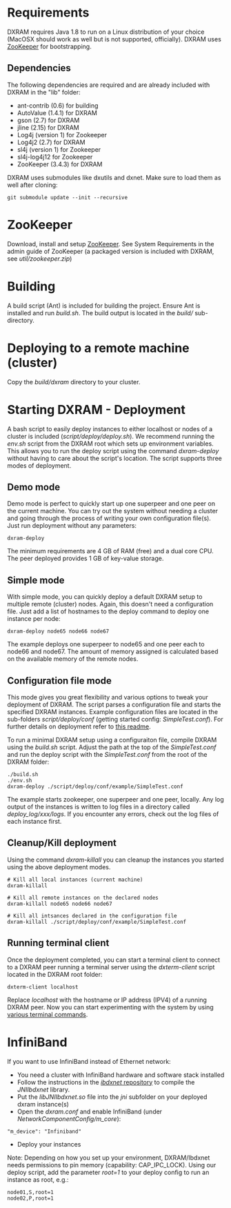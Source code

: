 # Requirements
DXRAM requires Java 1.8 to run on a Linux distribution of your choice
(MacOSX should work as well but is not supported, officially).
DXRAM uses [ZooKeeper](https://zookeeper.apache.org/) for bootstrapping.

## Dependencies
The following dependencies are required and are already included with
DXRAM in the "lib" folder:
* ant-contrib (0.6) for building
* AutoValue (1.4.1) for DXRAM
* gson (2.7) for DXRAM
* jline (2.15) for DXRAM
* Log4j (version 1) for Zookeeper
* Log4j2 (2.7) for DXRAM
* sl4j (version 1) for Zookeeper
* sl4j-log4j12 for Zookeeper
* ZooKeeper (3.4.3) for DXRAM

DXRAM uses submodules like dxutils and dxnet. Make sure to load them as well after cloning:
```
git submodule update --init --recursive
```

# ZooKeeper
Download, install and setup [ZooKeeper](https://zookeeper.apache.org/).
See System Requirements in the admin guide of ZooKeeper (a packaged
version is included with DXRAM, see *util/zookeeper.zip*)

# Building
A build script (Ant) is included for building the project. Ensure Ant
is installed and run *build.sh*. The build output is located in
the *build/* sub-directory.

# Deploying to a remote machine (cluster)
Copy the *build/dxram* directory to your cluster.

# Starting DXRAM - Deployment
A bash script to easily deploy instances to either localhost or nodes
of a cluster is included (*script/deploy/deploy.sh*). We recommend running
the *env.sh* script from the DXRAM root which sets up environment variables.
This allows you to run the deploy script using the command *dxram-deploy*
without having to care about the script's location.
The script supports three modes of deployment.

## Demo mode
Demo mode is perfect to quickly start up one superpeer and one peer on the
current machine. You can try out the system without needing a cluster and going
through the process of writing your own configuration file(s). Just run
deployment without any parameters:
```
dxram-deploy
```
The minimum requirements are 4 GB of RAM (free) and a dual core CPU. The peer
deployed provides 1 GB of key-value storage.

## Simple mode
With simple mode, you can quickly deploy a default DXRAM setup to multiple
remote (cluster) nodes. Again, this doesn't need a configuration file. Just
add a list of hostnames to the deploy command to deploy one instance per node:
```
dxram-deploy node65 node66 node67
```
The example deploys one superpeer to node65 and one peer each to node66 and
node67. The amount of memory assigned is calculated based on the available
memory of the remote nodes.

## Configuration file mode
This mode gives you great flexibility and various options to tweak your
deployment of DXRAM. The script parses a configuration file and starts the
specified DXRAM instances. Example configuration files are located in the
sub-folders *script/deploy/conf* (getting started config: *SimpleTest.conf*).
For further details on deployment refer to
[this readme](../script/deploy/README.md).

To run a minimal DXRAM setup using a configuraiton file, compile DXRAM using
the *build.sh* script. Adjust the path at the top of the *SimpleTest.conf* and
run the deploy script with the *SimpleTest.conf* from the root of the DXRAM
folder:
```
./build.sh
./env.sh
dxram-deploy ./script/deploy/conf/example/SimpleTest.conf
```

The example starts zookeeper, one superpeer and one peer, locally. Any
log output of the instances is written to log files in a directory
called *deploy_log/xxx/logs*. If you encounter any errors, check out
the log files of each instance first.

## Cleanup/Kill deployment
Using the command *dxram-killall* you can cleanup the instances you started
using the above deployment modes.
```
# Kill all local instances (current machine)
dxram-killall

# Kill all remote instances on the declared nodes
dxram-killall node65 node66 node67

# Kill all intsances declared in the configuration file
dxram-killall ./script/deploy/conf/example/SimpleTest.conf
```

## Running terminal client

Once the deployment completed, you can start a terminal client to
connect to a DXRAM peer running a terminal server using the
*dxterm-client* script located in the DXRAM root folder:
```
dxterm-client localhost
```

Replace *localhost* with the hostname or IP address (IPV4) of a
running DXRAM peer. Now you can start experimenting with the system
by using [various terminal commands](Terminal.md).

# InfiniBand
If you want to use InfiniBand instead of Ethernet network:
* You need a cluster with InfiniBand hardware and software stack
installed
* Follow the instructions in the
[*ibdxnet* repository](https://github.com/hhu-bsinfo/ibdxnet) to
compile the *JNIIbdxnet* library.
* Put the *libJNIIbdxnet.so* file into the *jni* subfolder on your
deployed dxram instance(s)
* Open the *dxram.conf* and enable InfiniBand
(under *NetworkComponentConfig/m_core*):
```
"m_device": "Infiniband"
```
* Deploy your instances

Note: Depending on how you set up your environment, DXRAM/Ibdxnet needs
permissions to pin memory (capability: CAP_IPC_LOCK). Using our deploy
script, add the parameter *root=1* to your deploy config to run an
instance as root, e.g.:
```
node01,S,root=1
node02,P,root=1
```
